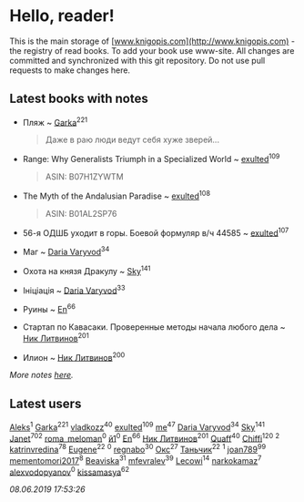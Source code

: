 # Hello, reader!
This is the main storage of [www.knigopis.com](http://www.knigopis.com) - the registry of read books.
To add your book use www-site. All changes are committed and synchronized with this git repository.
Do not use pull requests to make changes here.


## Latest books with notes
* Пляж ~ [Garka](users/115/115753719718250012620-google)<sup>221</sup>
    > Даже в раю люди ведут себя хуже зверей...

* Range: Why Generalists Triumph in a Specialized World ~ [exulted](users/100/100599204551896265722-google)<sup>109</sup>
    > ASIN: B07H1ZYWTM

* The Myth of the Andalusian Paradise ~ [exulted](users/100/100599204551896265722-google)<sup>108</sup>
    > ASIN: B01AL2SP76

* 56-я ОДШБ уходит в горы. Боевой формуляр в/ч 44585 ~ [exulted](users/100/100599204551896265722-google)<sup>107</sup>

* Маг ~ [Daria Varyvod](users/829/829893410524253-facebook)<sup>34</sup>

* Охота на князя Дракулу ~ [Sky](users/118/118049897850017649660-google)<sup>141</sup>

* Ініціація ~ [Daria Varyvod](users/829/829893410524253-facebook)<sup>33</sup>

* Руины ~ [En](users/333/333646551-vkontakte)<sup>66</sup>

* Стартап по Кавасаки. Проверенные методы начала любого дела ~ [Ник Литвинов](users/241/241974816-vkontakte)<sup>201</sup>

* Илион ~ [Ник Литвинов](users/241/241974816-vkontakte)<sup>200</sup>


_More notes [here](latest_books_with_notes.md)._


## Latest users
[Aleks](users/106/106983266780546745776-google)<sup>1</sup> 
[Garka](users/115/115753719718250012620-google)<sup>221</sup> 
[vladkozz](users/572/57239276-vkontakte)<sup>40</sup> 
[exulted](users/100/100599204551896265722-google)<sup>109</sup> 
[me](users/381/381417697-yandex)<sup>47</sup> 
[Daria Varyvod](users/829/829893410524253-facebook)<sup>34</sup> 
[Sky](users/118/118049897850017649660-google)<sup>141</sup> 
[Janet](users/108/108113656204404967440-google)<sup>702</sup> 
[roma_meloman](users/207/207896276-vkontakte)<sup>0</sup> 
[й1](users/202/202234967408363-facebook)<sup>0</sup> 
[En](users/333/333646551-vkontakte)<sup>66</sup> 
[Ник Литвинов](users/241/241974816-vkontakte)<sup>201</sup> 
[Quaff](users/122/12267158-vkontakte)<sup>40</sup> 
[Chiffi](users/105/105831994080785626680-google)<sup>120</sup> 
[](users/110/110931306939441771638-google)<sup>2</sup> 
[katrinvredina](users/233/2336755-vkontakte)<sup>78</sup> 
[Eugene](users/695/695244810674916-facebook)<sup>22</sup> 
[](users/118/118178474749808643951-google)<sup>0</sup> 
[regnabo](users/870/870059322-yandex)<sup>30</sup> 
[Окс](users/102/102536471289425216982-google)<sup>27</sup> 
[Таньчик](users/209/2096581563762610-facebook)<sup>22</sup> 
[](users/107/107170915323495140313-google)<sup>1</sup> 
[joan789](users/240/2401650-vkontakte)<sup>99</sup> 
[mementomori2017](users/431/431794049-vkontakte)<sup>8</sup> 
[Beaviska](users/102/10202544960024508-facebook)<sup>31</sup> 
[mfevralev](users/140/140966150-vkontakte)<sup>39</sup> 
[Lecowi](users/521/521873425-vkontakte)<sup>14</sup> 
[narkokamaz](users/372/372550556-vkontakte)<sup>7</sup> 
[alexvodopyanov](users/312/3129491-vkontakte)<sup>0</sup> 
[kissamasya](users/684/68439978-vkontakte)<sup>62</sup> 


_08.06.2019 17:53:26_
